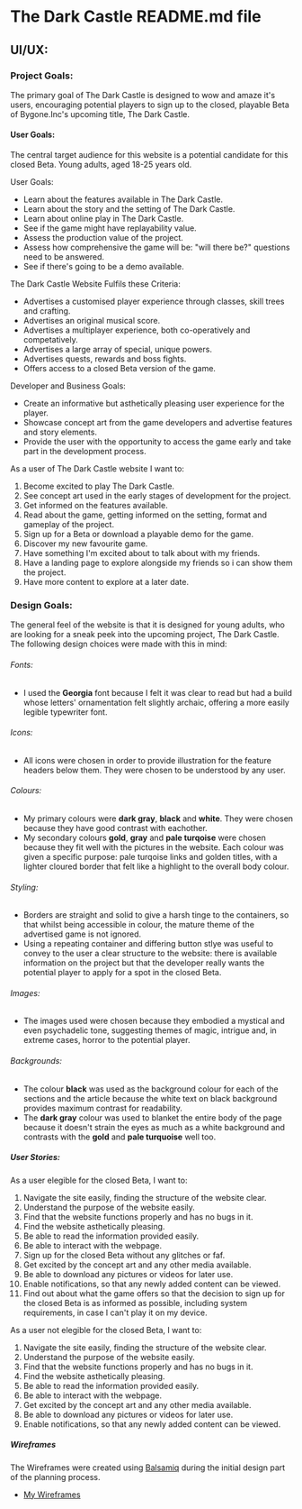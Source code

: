 # The Dark Castle README.md file

## UI/UX:

### Project Goals:

The primary goal of The Dark Castle is designed to wow and amaze it's users, encouraging potential players to sign up to the closed, playable Beta of Bygone.Inc's upcoming title, The Dark Castle.

#### User Goals:

The central target audience for this website is a potential candidate for this closed Beta. Young adults, aged 18-25 years old.

User Goals:

* Learn about the features available in The Dark Castle.
* Learn about the story and the setting of The Dark Castle.
* Learn about online play in The Dark Castle.
* See if the game might have replayability value.
* Assess the production value of the project.
* Assess how comprehensive the game will be: "will there be?" questions need to be answered.
* See if there's going to be a demo available.

The Dark Castle Website Fulfils these Criteria:

* Advertises a customised player experience through classes, skill trees and crafting.
* Advertises an original musical score.
* Advertises a multiplayer experience, both co-operatively and competatively.
* Advertises a large array of special, unique powers.
* Advertises quests, rewards and boss fights.
* Offers access to a closed Beta version of the game.

Developer and Business Goals:

* Create an informative but asthetically pleasing user experience for the player.
* Showcase concept art from the game developers and advertise features and story elements.
* Provide the user with the opportunity to access the game early and take part in the development process.

As a user of The Dark Castle website I want to:

1. Become excited to play The Dark Castle.
2. See concept art used in the early stages of development for the project.
3. Get informed on the features available.
4. Read about the game, getting informed on the setting, format and gameplay of the project.
5. Sign up for a Beta or download a playable demo for the game.
6. Discover my new favourite game.
7. Have something I'm excited about to talk about with my friends.
8. Have a landing page to explore alongside my friends so i can show them the project.
9. Have more content to explore at a later date.

### Design Goals:

The general feel of the website is that it is designed for young adults, who are looking for a sneak peek into the upcoming project, The Dark Castle. The following design choices were made with this in mind:

###### Fonts:

* I used the **Georgia** font because I felt it was clear to read but had a build whose letters' ornamentation felt slightly archaic, offering a more easily legible typewriter font.

###### Icons:

* All icons were chosen in order to provide illustration for the feature headers below them. They were chosen to be understood by any user.

###### Colours:

* My primary colours were **dark gray**, **black** and **white**. They were chosen because they have good contrast with eachother.
* My secondary colours **gold**, **gray** and **pale turqoise** were chosen because they fit well with the pictures in the website. Each colour was given a specific purpose: pale turqoise links and golden titles, with a lighter cloured border that felt like a highlight to the overall body colour.

###### Styling:

* Borders are straight and solid to give a harsh tinge to the containers, so that whilst being accessible in colour, the mature theme of the advertised game is not ignored.
* Using a repeating container and differing button stlye was useful to convey to the user a clear structure to the website: there is available information on the project but that the developer really wants the potential player to apply for a spot in the closed Beta.

###### Images:

* The images used were chosen because they embodied a mystical and even psychadelic tone, suggesting themes of magic, intrigue and, in extreme cases, horror to the potential player.

###### Backgrounds:

* The colour **black** was used as the background colour for each of the sections and the article because the white text on black background provides maximum contrast for readability.
* The **dark gray** colour was used to blanket the entire body of the page because it doesn't strain the eyes as much as a white background and contrasts with the **gold** and **pale turquoise** well too.

##### User Stories:

As a user elegible for the closed Beta, I want to:

1. Navigate the site easily, finding the structure of the website clear.
2. Understand the purpose of the website easily.
3. Find that the website functions properly and has no bugs in it.
4. Find the website asthetically pleasing.
5. Be able to read the information provided easily.
6. Be able to interact with the webpage.
7. Sign up for the closed Beta without any glitches or faf.
8. Get excited by the concept art and any other media available.
9. Be able to download any pictures or videos for later use.
10. Enable notifications, so that any newly added content can be viewed.
11. Find out about what the game offers so that the decision to sign up for the closed Beta is as informed as possible, including system requirements, in case I can't play it on my device.

As a user not elegible for the closed Beta, I want to:

1. Navigate the site easily, finding the structure of the website clear.
2. Understand the purpose of the website easily.
3. Find that the website functions properly and has no bugs in it.
4. Find the website asthetically pleasing.
5. Be able to read the information provided easily.
6. Be able to interact with the webpage.
7. Get excited by the concept art and any other media available.
8. Be able to download any pictures or videos for later use.
9. Enable notifications, so that any newly added content can be viewed.

##### Wireframes

The Wireframes were created using [Balsamiq](https://balsamiq.com/) during the initial design part of the planning process.

* [My Wireframes](https://balsamiq.cloud/s3kqugq/prtiabn/rDB97)

